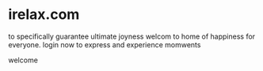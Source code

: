 # irelax.com
to specifically guarantee ultimate joyness
welcom to home of happiness
for everyone.
login now to express and experience 
momwents 
<html> 
welcome


</html>
